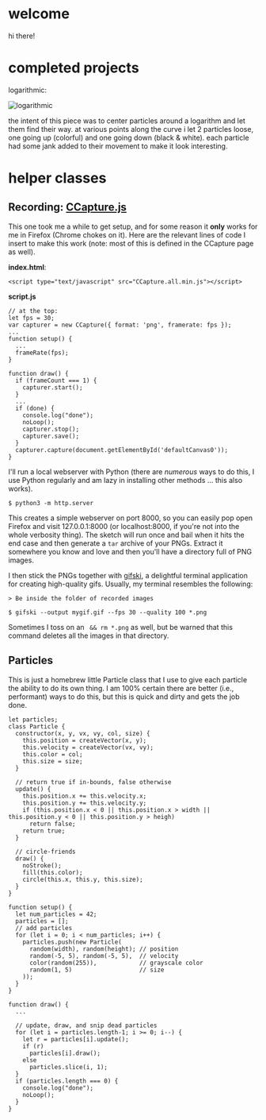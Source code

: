 # welcome

hi there!

# completed projects

logarithmic:

![logarithmic](https://assets.objkt.com/file/assets-001/KT1RJ6PbjHpwc3M5rw5s2Nbmefwbuwbdxton/5/6/467356/artifact.png)

the intent of this piece was to center particles around a logarithm and let them find their way.  at various points along the curve i let 2 particles loose, one going up (colorful) and one going down (black & white).  each particle had some jank added to their movement to make it look interesting.

# helper classes

## Recording: [CCapture.js](https://github.com/spite/ccapture.js)

This one took me a while to get setup, and for some reason it **only** works for me in Firefox (Chrome chokes on it).  Here are the relevant lines of code I insert to make this work (note: most of this is defined in the CCapture page as well).

**index.html**:

```
<script type="text/javascript" src="CCapture.all.min.js"></script>
```

**script.js**

```
// at the top:
let fps = 30;
var capturer = new CCapture({ format: 'png', framerate: fps });
...
function setup() {
  ...
  frameRate(fps);
}

function draw() {
  if (frameCount === 1) {
    capturer.start();
  }
  ...  
  if (done) {
    console.log("done");
    noLoop();
    capturer.stop();
    capturer.save();
  }
  capturer.capture(document.getElementById('defaultCanvas0'));
}
```

I'll run a local webserver with Python (there are *numerous* ways to do this, I use Python regularly and am lazy in installing other methods ... this also works).

`$ python3 -m http.server`

This creates a simple webserver on port 8000, so you can easily pop open Firefox and visit 127.0.0.1:8000 (or localhost:8000, if you're not into the whole verbosity thing).  The sketch will run once and bail when it hits the end case and then generate a `tar` archive of your PNGs.  Extract it somewhere you know and love and then you'll have a directory full of PNG images.

I then stick the PNGs together with [gifski](https://gif.ski/), a delightful terminal application for creating high-quality gifs. Usually, my terminal resembles the following:

```
> Be inside the folder of recorded images

$ gifski --output mygif.gif --fps 30 --quality 100 *.png
```

Sometimes I toss on an ` && rm *.png` as well, but be warned that this command deletes all the images in that directory.

## Particles

This is just a homebrew little Particle class that I use to give each particle the ability to do its own thing. I am 100% certain there are better (i.e., performant) ways to do this, but this is quick and dirty and gets the job done.

```
let particles;
class Particle {
  constructor(x, y, vx, vy, col, size) {
    this.position = createVector(x, y);
    this.velocity = createVector(vx, vy);
    this.color = col;
    this.size = size;
  }
  
  // return true if in-bounds, false otherwise
  update() {
    this.position.x += this.velocity.x;
    this.position.y += this.velocity.y;
    if (this.position.x < 0 || this.position.x > width || this.position.y < 0 || this.position.y > heigh)
      return false;
    return true;
  }
  
  // circle-friends
  draw() {
    noStroke();
    fill(this.color);
    circle(this.x, this.y, this.size);
  }
}

function setup() {
  let num_particles = 42;
  particles = [];
  // add particles
  for (let i = 0; i < num_particles; i++) {
    particles.push(new Particle(
      random(width), random(height); // position
      random(-5, 5), random(-5, 5),  // velocity
      color(random(255)),            // grayscale color
      random(1, 5)                   // size
    ));
  }
}

function draw() {
  ...
  
  // update, draw, and snip dead particles
  for (let i = particles.length-1; i >= 0; i--) {
    let r = particles[i].update();
    if (r) 
      particles[i].draw();
    else
      particles.slice(i, 1);
  }
  if (particles.length === 0) {
    console.log("done");
    noLoop();
  }
}
```
